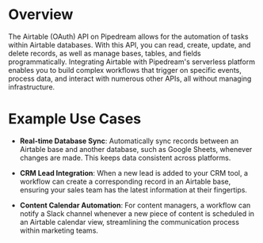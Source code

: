 # Overview

The Airtable (OAuth) API on Pipedream allows for the automation of tasks within Airtable databases. With this API, you can read, create, update, and delete records, as well as manage bases, tables, and fields programmatically. Integrating Airtable with Pipedream's serverless platform enables you to build complex workflows that trigger on specific events, process data, and interact with numerous other APIs, all without managing infrastructure.

# Example Use Cases

- **Real-time Database Sync**: Automatically sync records between an Airtable base and another database, such as Google Sheets, whenever changes are made. This keeps data consistent across platforms.

- **CRM Lead Integration**: When a new lead is added to your CRM tool, a workflow can create a corresponding record in an Airtable base, ensuring your sales team has the latest information at their fingertips.

- **Content Calendar Automation**: For content managers, a workflow can notify a Slack channel whenever a new piece of content is scheduled in an Airtable calendar view, streamlining the communication process within marketing teams.
